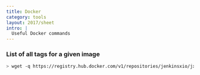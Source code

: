 ```yaml
---
title: Docker
category: tools
layout: 2017/sheet
intro: |
  Useful Docker commands
---
```


### List of all tags for a given image

```bash
> wget -q https://registry.hub.docker.com/v1/repositories/jenkinsxio/jx-app-jacoco/tags -O - | jq '.[].name'
```
